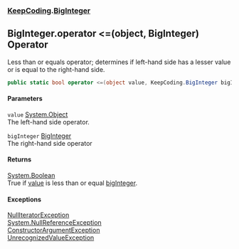 ### [KeepCoding](KeepCoding.md 'KeepCoding').[BigInteger](KeepCoding_BigInteger.md 'KeepCoding.BigInteger')
## BigInteger.operator &lt;=(object, BigInteger) Operator
Less than or equals operator; determines if left-hand side has a lesser value or is equal to the right-hand side.  
```csharp
public static bool operator <=(object value, KeepCoding.BigInteger bigInteger);
```
#### Parameters
<a name='KeepCoding_BigInteger_op_LessThanOrEqual(object_KeepCoding_BigInteger)_value'></a>
`value` [System.Object](https://docs.microsoft.com/en-us/dotnet/api/System.Object 'System.Object')  
The left-hand side operator.
  
<a name='KeepCoding_BigInteger_op_LessThanOrEqual(object_KeepCoding_BigInteger)_bigInteger'></a>
`bigInteger` [BigInteger](KeepCoding_BigInteger.md 'KeepCoding.BigInteger')  
The right-hand side operator
  
#### Returns
[System.Boolean](https://docs.microsoft.com/en-us/dotnet/api/System.Boolean 'System.Boolean')  
True if [value](KeepCoding_BigInteger_op_LessThanOrEqual(object_KeepCoding_BigInteger).md#KeepCoding_BigInteger_op_LessThanOrEqual(object_KeepCoding_BigInteger)_value 'KeepCoding.BigInteger.op_LessThanOrEqual(object, KeepCoding.BigInteger).value') is less than or equal [bigInteger](KeepCoding_BigInteger_op_LessThanOrEqual(object_KeepCoding_BigInteger).md#KeepCoding_BigInteger_op_LessThanOrEqual(object_KeepCoding_BigInteger)_bigInteger 'KeepCoding.BigInteger.op_LessThanOrEqual(object, KeepCoding.BigInteger).bigInteger').
#### Exceptions
[NullIteratorException](KeepCoding_NullIteratorException.md 'KeepCoding.NullIteratorException')  
[System.NullReferenceException](https://docs.microsoft.com/en-us/dotnet/api/System.NullReferenceException 'System.NullReferenceException')  
[ConstructorArgumentException](KeepCoding_ConstructorArgumentException.md 'KeepCoding.ConstructorArgumentException')  
[UnrecognizedValueException](KeepCoding_UnrecognizedValueException.md 'KeepCoding.UnrecognizedValueException')  
